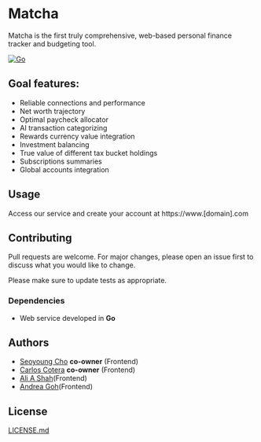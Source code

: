# Matcha

Matcha is the first truly comprehensive, web-based personal finance tracker and budgeting tool.

[![Go](https://github.com/CarlosACJ55/matcha/actions/workflows/go.yml/badge.svg)](https://github.com/CarlosACJ55/matcha/actions/workflows/go.yml)

## Goal features:

* Reliable connections and performance
* Net worth trajectory
* Optimal paycheck allocator
* AI transaction categorizing
* Rewards currency value integration
* Investment balancing
* True value of different tax bucket holdings
* Subscriptions summaries
* Global accounts integration

## Usage

Access our service and create your account at https://www.[domain].com

## Contributing

Pull requests are welcome. For major changes, please open an issue first
to discuss what you would like to change.

Please make sure to update tests as appropriate.

### Dependencies

* Web service developed in **Go**

## Authors

* [Seoyoung Cho](https://github.com/seoyoungcho213) **co-owner** (Frontend)
* [Carlos Cotera](https://github.com/carlosacj55) **co-owner** (Frontend)
* [Ali A Shah](https://github.com/alishah634)(Frontend)
* [Andrea Goh](https://github.com/andreag0101)(Frontend)

## License

[LICENSE.md](LICENSE.md)

